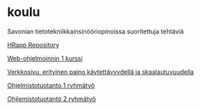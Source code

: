 # koulu
Savonian tietotekniikkainsinööriopinoissa suoritettuja tehtäviä

[HRapp Repository](https://github.com/AinoRuu/HRapp)

[Web-ohjelmoinnin 1 kurssi](https://github.com/AinoRuu/WEB-1)

[Verkkosivu, erityinen paino käytettävyydellä ja skaalautuvuudella](https://vapaapalokunta-ejbgb7hsh8f4bqfe.northeurope-01.azurewebsites.net/index.html)

[Ohjelmistotuotanto 1 ryhmätyö](https://github.com/AinoRuu/projekti-c-ja-sql)

[Ohjlemistotuotanto 2 ryhmätyö]()
